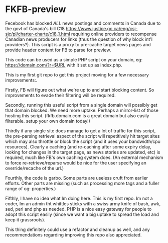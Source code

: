 # FKFB-preview
Fecebook has blocked *ALL* news postings and comments in Canada due to the govt of Canada's bill C18 <https://www.justice.gc.ca/eng/csj-sjc/pl/charter-charte/c18_1.html> requiring online providers to recompense Canadian news producers for links (thus the question of why block int'l providers?). This script is a proxy to pre-cache target news pages and provide header content for FB to parse for preview.

This code can be used as a simple PHP script on your domain, eg: https://domain.com/?r=$URL with it set up as index.php.

This is my first git repo to get this project moving for a few necessary improvements:.

Firstly, FB will figure out what we're up to and start blocking content. So improvements to evade their filtering will be required.

Secondly, running this useful script from a single domain will possibly get that domain blocked. We need more uptake. Perhaps a mirror-list of those hosting this script. (fkfb.domain.com is a great domain but also easily filterable. setup your own domain today!)

Thirdly if any single site does manage to get a lot of traffic for this script, the pre-parsing retrieval aspect of the script will repetitively hit target sites which may also throttle or block the script (and it uses your bandwidth/cpu resources). Clearly a caching (and re-caching after some expiry delay, looking for changes in the target page, as news stories are updated, etc) is required, much like FB's own caching system does. (An external mechanism to force re-retrieve/reparse would be nice for the user specifying an override/recache of the url.)

Fourthly, the code is garbo. Some parts are useless cruft from earlier efforts. Other parts are missing (such as processing more <meta> tags and a fuller range of og: properties.)

Fifthly, I have no idea what Im doing here. This is my first repo. Im not a coder, Im an admin tht whittles sticks with a swiss army knife of bash, awk, sed, perl and php as needed. PHP is a nice easy gateway for people to adopt this script easily (since we want a big uptake to spread the load and keep it grassroots).

This thing definitely could use a refactor and cleanup as well, and any recommendations regarding improving this repo also appreciated.
